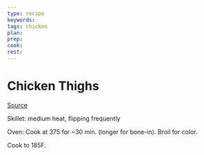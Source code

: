 ```yaml
---
type: recipe
keywords:
tags: chicken
plan:
prep:
cook:
rest:
---
```


# Chicken Thighs

[Source](https://www.youtube.com/watch?v=TDUcQhOzO1Q)

Skillet: medium heat, flipping frequently

Oven: Cook at 375 for ~30 min. (longer for bone-in). Broil for color.

Cook to 185F.
